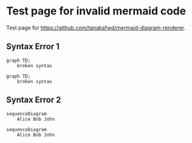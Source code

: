 # Test page for invalid mermaid code

Test page for <https://github.com/tanakafwd/mermaid-diagram-renderer>.

## Syntax Error 1

```
graph TD;
    broken syntax
```

```mermaid
graph TD;
    broken syntax
```

## Syntax Error 2

```
sequenceDiagram
    Alice Bob John
```

```mermaid
sequenceDiagram
    Alice Bob John
```
